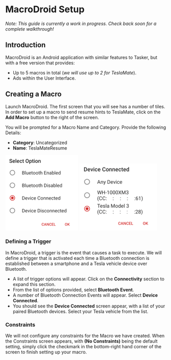 # MacroDroid Setup

_Note: This guide is currently a work in progress. Check back soon for a complete walkthrough!_

## Introduction

MacroDroid is an Android application with similar features to Tasker, but with a free version that provides:

- Up to 5 macros in total (_we will use up to 2 for TeslaMate_).
- Ads within the User Interface.

## Creating a Macro

Launch MacroDroid. The first screen that you will see has a number of tiles. In order to set up a macro to send resume hints to TeslaMate, click on the **Add Macro** button to the right of the screen.

You will be prompted for a Macro Name and Category. Provide the following Details:

- **Category**: Uncategorized
- **Name**: TeslaMateResume

![](../../images/macrodroid-connect-select.png)
![](../../images/macrodroid-device-connected.png)

### Defining a Trigger

In MacroDroid, a trigger is the event that causes a task to execute. We will define a trigger that is activated each time a Bluetooth connection is established between a smartphone and a Tesla vehicle device over Bluetooth.

- A list of trigger options will appear. Click on the **Connectivity** section to expand this section.
- From the list of options provided, select **Bluetooth Event**.
- A number of Bluetooth Connection Events will appear. Select **Device Connected**.
- You should see the **Device Connected** screen appear, with a list of your paired Bluetooth devices. Select your Tesla vehicle from the list.

### Constraints

We will not configure any constraints for the Macro we have created. When the Constraints screen appears, with **(No Constraints)** being the default setting, simply click the checkmark in the bottom-right hand corner of the screen to finish setting up your macro.
